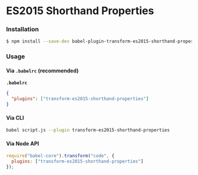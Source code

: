 # ES2015 Shorthand Properties

### Installation

```sh
$ npm install --save-dev babel-plugin-transform-es2015-shorthand-properties
```

### Usage

#### Via `.babelrc` (recommended)

**`.babelrc`**

```json
{
  "plugins": ["transform-es2015-shorthand-properties"]
}
```

#### Via CLI

```sh
babel script.js --plugin transform-es2015-shorthand-properties
```

#### Via Node API

```js
require("babel-core").transform("code", {
  plugins: ["transform-es2015-shorthand-properties"]
});
```
